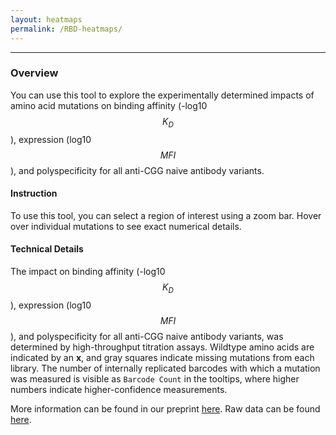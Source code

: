 ```yaml
---
layout: heatmaps
permalink: /RBD-heatmaps/
---
```


---

### Overview

You can use this tool to explore the experimentally determined impacts of amino acid mutations on binding affinity (-log10 $$K_D$$), expression (log10 $$MFI$$), and polyspecificity for all anti-CGG naive antibody variants. 

#### Instruction

To use this tool, you can select a region of interest using a zoom bar. Hover over individual mutations to see exact numerical details.

#### Technical Details

The impact on binding affinity (-log10 $$K_D$$), expression (log10 $$MFI$$), and polyspecificity for all anti-CGG naive antibody variants, was determined by high-throughput titration assays. Wildtype amino acids are indicated by an **x**, and gray squares indicate missing mutations from each library. The number of internally replicated barcodes with which a mutation was measured is visible as `Barcode Count` in the tooltips, where higher numbers indicate higher-confidence measurements.

More information can be found in our preprint [here](). Raw data can be found [here](https://github.com/jbloomlab/Ab-CGGnaive_DMS#deep-mutational-scanning-of-the-cggnaive-scfv). 
